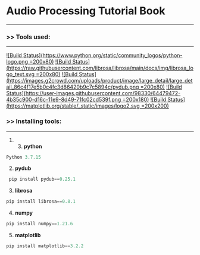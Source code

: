  # Audio Processing Tutorial Book
---

### >> Tools used:
---

[![Build Status](https://www.python.org/static/community_logos/python-logo.png =200x80)](https://www.python.org/downloads/release/python-3715/) [![Build Status](https://raw.githubusercontent.com/librosa/librosa/main/docs/img/librosa_logo_text.svg =200x80)](https://librosa.org/) [![Build Status](https://images.g2crowd.com/uploads/product/image/large_detail/large_detail_86c4f17e5b0c4fc3d86420b9c7c5894c/pydub.png =200x80)](https://pydub.com/) [
![Build Status](https://user-images.githubusercontent.com/98330/64479472-4b35c900-d16c-11e9-8d49-71fc02cd539f.png =200x180)](https://numpy.org/) [![Build Status](https://matplotlib.org/stable/_static/images/logo2.svg =200x200)](https://matplotlib.org/stable/index.html)

### >> Installing tools:
---
1. 3. <b>python</b>
 ```python
 Python 3.7.15
```
2.  <b>pydub</b>
```python
 pip install pydub==0.25.1 
```
3. <b> librosa </b> 
 ```python
 pip install librosa==0.8.1
```
4. <b>numpy</b>
 ```python
 pip install numpy==1.21.6
```
5. <b>matplotlib</b>
 ```python
 pip install matplotlib==3.2.2
```





